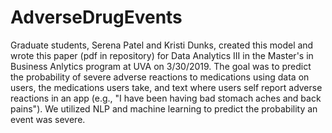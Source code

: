 # AdverseDrugEvents


Graduate students, Serena Patel and Kristi Dunks, created this model and wrote this paper (pdf in repository) for Data Analytics III in the Master's in Business Anlytics program at UVA on 3/30/2019. The goal was to predict the probability of severe adverse reactions to medications using data on users, the medications users take, and text where users self report adverse reactions in an app (e.g., "I have been having bad stomach aches and back pains"). We utilized NLP and machine learning to predict the probability an event was severe.
